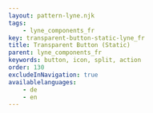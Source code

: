 ```yaml
---
layout: pattern-lyne.njk
tags: 
    - lyne_components_fr
key: transparent-button-static-lyne_fr
title: Transparent Button (Static)
parent: lyne_components_fr
keywords: button, icon, split, action
order: 130
excludeInNavigation: true
availablelanguages: 
    - de
    - en
---
```

